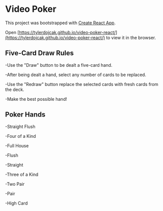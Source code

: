 # Video Poker

This project was bootstrapped with [Create React App](https://github.com/facebook/create-react-app).

Open [https://tylerdojcak.github.io/video-poker-react/](https://tylerdojcak.github.io/video-poker-react/) to view it in the browser.

## Five-Card Draw Rules

-Use the "Draw" button to be dealt a five-card hand.

-After being dealt a hand, select any number of cards to be replaced.

-Use the "Redraw" button replace the selected cards with fresh cards from the deck.

-Make the best possible hand!

## Poker Hands

-Straight Flush

-Four of a Kind

-Full House

-Flush

-Straight

-Three of a Kind

-Two Pair

-Pair

-High Card


